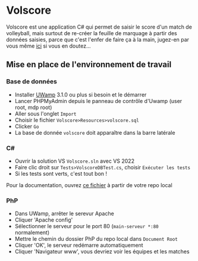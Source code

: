 # Volscore
 
 Volscore est une application C# qui permet de saisir le score d'un match de volleyball, mais surtout de re-créer la feuille de marquage à partir des données saisies, parce que c'est l'enfer de faire ça à la main, jugez-en par vous même [ici](doc/feuille%20de%20match%20officielle%20remplie.png) si vous en doutez...


## Mise en place de l'environnement de travail

### Base de données

- Installer [UWamp](https://www.uwamp.com/fr/?page=download) 3.1.0 ou plus si besoin et le démarrer
- Lancer PHPMyAdmin depuis le panneau de contrôle d'Uwamp (user root, mdp root)
- Aller sous l'onglet `Import`
- Choisir le fichier `Volscore>Resources>volscore.sql`
- Clicker `Go`
- La base de donnée `volscore` doit apparaître dans la barre latérale

### C#

- Ouvrir la solution VS `Volscore.sln` avec VS 2022
- Faire clic droit sur `Tests>VolscoreDBTest.cs`, choisir `Exécuter les tests`
- Si les tests sont verts, c'est tout bon !

Pour la documentation, ouvrez [ce fichier](doc/html/index.html) à partir de votre repo local

### PhP

- Dans UWamp, arrêter le serevur Apache
- Cliquer 'Apache config'
- Sélectionner le serveur pour le port 80 (`main-serveur *:80` normalement)
- Mettre le chemin du dossier PhP du repo local dans `Document Root`
- Cliquer 'OK', le serveur redémarre automatiquement
- Cliquer 'Navigateur www', vous devriez voir les équipes et les matches